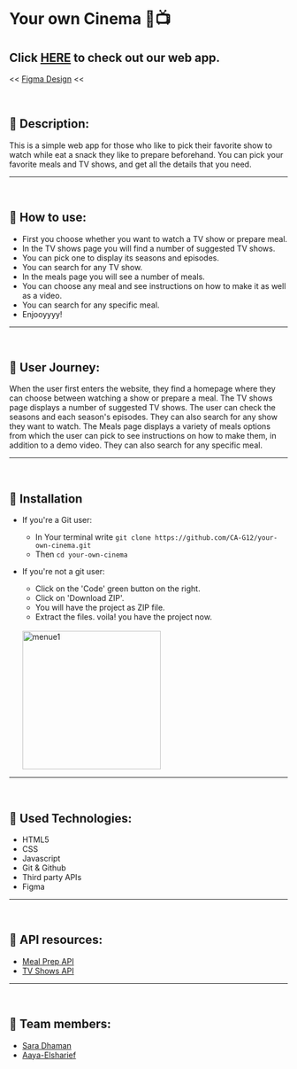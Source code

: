 # Your own Cinema 🍕📺

## Click [HERE](https://ca-g12.github.io/your-own-cinema/) to check out our web app.

<< [Figma Design](https://www.figma.com/file/LIFngpeGElWgeibM8TfUho/sara-batikha?node-id=0%3A1) <<

<br/>

## 🍕 Description:

This is a simple web app for those who like to pick their favorite show to watch while eat a snack they like to prepare beforehand. You can pick your favorite meals and TV shows, and get all the details that you need.

---

<br/>

## 🍕 How to use:

- First you choose whether you want to watch a TV show or prepare meal.
- In the TV shows page you will find a number of suggested TV shows.
- You can pick one to display its seasons and episodes.
- You can search for any TV show.
- In the meals page you will see a number of meals.
- You can choose any meal and see instructions on how to make it as well as a video.
- You can search for any specific meal.
- Enjooyyyy!

---

<br/>

## 🍕 User Journey:

When the user first enters the website, they find a homepage where they can choose between watching a show or prepare a meal.
The TV shows page displays a number of suggested TV shows. The user can check the seasons and each season's episodes. They can also search for any show they want to watch.
The Meals page displays a variety of meals options from which the user can pick to see instructions on how to make them, in addition to a demo video. They can also search for any specific meal.

---

<br/>

## 🍕 Installation

- If you're a Git user:

  - In Your terminal write
    `git clone https://github.com/CA-G12/your-own-cinema.git`
  - Then `cd your-own-cinema`

- If you're not a git user:

  - Click on the 'Code' green button on the right.
  - Click on 'Download ZIP'.
  - You will have the project as ZIP file.
  - Extract the files. voila! you have the project now.

  <br />
  <img src="https://i.ibb.co/xMFnTv3/menue1.jpg" alt="menue1" width="250">

---

<br/>

## 🍕 Used Technologies:

- HTML5
- CSS
- Javascript
- Git & Github
- Third party APIs
- Figma

---

<br/>

## 📌 API resources:

- [Meal Prep API](https://www.themealdb.com/api.php)
- [TV Shows API](https://www.tvmaze.com/api)

---

<br/>

## 🍕 Team members:

- [Sara Dhaman](https://github.com/SaraDahman)
- [Aaya-Elsharief](https://github.com/Aaya-Elsharief)
